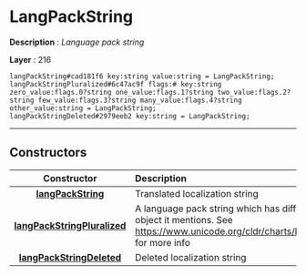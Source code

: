 # LangPackString

**Description** : *Language pack string*

**Layer** : 216

```tl
langPackString#cad181f6 key:string value:string = LangPackString;
langPackStringPluralized#6c47ac9f flags:# key:string zero_value:flags.0?string one_value:flags.1?string two_value:flags.2?string few_value:flags.3?string many_value:flags.4?string other_value:string = LangPackString;
langPackStringDeleted#2979eeb2 key:string = LangPackString;
```

---

## Constructors

| Constructor | Description |
| :---: | :--- |
| [**langPackString**](constructor/langPackString) | Translated localization string |
| [**langPackStringPluralized**](constructor/langPackStringPluralized) | A language pack string which has different forms based on the number of some object it mentions. See https://www.unicode.org/cldr/charts/latest/supplemental/language_plural_rules.html for more info |
| [**langPackStringDeleted**](constructor/langPackStringDeleted) | Deleted localization string |